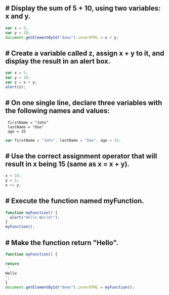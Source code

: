  ## # Display the sum of 5 + 10, using two variables: x and y.

``` js
var x = 5;
var y = 10;
document.getElementById("demo").innerHTML = x + y;
```
## # Create a variable called z, assign x + y to it, and display the result in an alert box.

``` js
var x = 5;
var y = 10;
var z = x + y;
alert(z);
```

## # On one single line, declare three variables with the following names and values:
```
 firstName = "John"
 lastName = "Doe"
 age = 35
```

``` js
var firstName = "John", lastName = "Doe", age = 35;
```

## # Use the correct assignment operator that will result in x being 15 (same as x = x + y).

``` js
x = 10;
y = 5;
x += y;
```

## # Execute the function named myFunction.

``` js
function myFunction() {
  alert("Hello World!");
}
myFunction();
```

## # Make the function return "Hello".

``` js
function myFunction() {
  
return
 "
Hello
";
}
document.getElementById("demo").innerHTML = myFunction();
```
